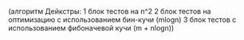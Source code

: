 (алгоритм Дейкстры:
1 блок тестов на n^2
2 блок тестов на оптимизацию с использованием бин-кучи (mlogn)
3 блок тестов с использованием фибоначевой кучи (m + nlogn))